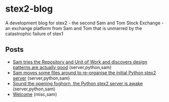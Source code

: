 # stex2-blog
A development blog for stex2 - the second Sam and Tom Stock Exchange - an exchange platform from Sam and Tom that is unmarred by the catastrophic failure of stex1

## Posts

* [Sam tries the Repository and Unit of Work and discovers design patterns are actually good](2021-07-29-sam-repo-and-uow) (server,python,sam)
* [Sam moves some files around to re-organise the initial Python stex2 server](2021-07-29-sam-organising) (server,python,sam)
* [Sound the opening foghorn, the Python stex2 server is awake](2021-07-29-sam-opening-foghorn) (server,python,sam)
* [Welcome](2021-07-29-sam-welcome) (misc,sam)
